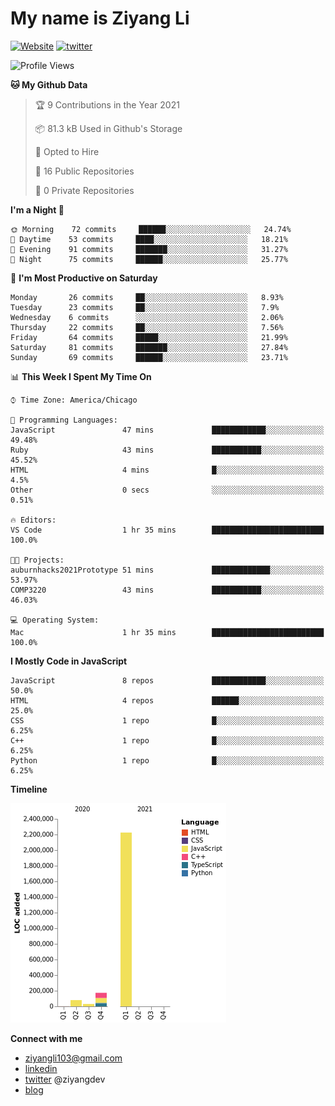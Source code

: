 # My name is Ziyang Li
[![Website](https://img.shields.io/website?down_color=red&down_message=offline&up_color=success&up_message=online&url=https%3A%2F%2Fziyang.dev)](https://ziyang.dev)
[![twitter](https://img.shields.io/badge/twitter-%40ziyangdev-blue?style=social&logo=twitter)](https://twitter.com/ziyangdev)

<!--START_SECTION:waka-->
![Profile Views](http://img.shields.io/badge/Profile%20Views-0-blue)

**🐱 My Github Data** 

> 🏆 9 Contributions in the Year 2021
 > 
> 📦 81.3 kB Used in Github's Storage 
 > 
> 💼 Opted to Hire
 > 
> 📜 16 Public Repositories 
 > 
> 🔑 0 Private Repositories  
 > 
**I'm a Night 🦉** 

```text
🌞 Morning    72 commits     ██████░░░░░░░░░░░░░░░░░░░   24.74% 
🌆 Daytime    53 commits     ████░░░░░░░░░░░░░░░░░░░░░   18.21% 
🌃 Evening    91 commits     ███████░░░░░░░░░░░░░░░░░░   31.27% 
🌙 Night      75 commits     ██████░░░░░░░░░░░░░░░░░░░   25.77%

```
📅 **I'm Most Productive on Saturday** 

```text
Monday       26 commits     ██░░░░░░░░░░░░░░░░░░░░░░░   8.93% 
Tuesday      23 commits     ██░░░░░░░░░░░░░░░░░░░░░░░   7.9% 
Wednesday    6 commits      ░░░░░░░░░░░░░░░░░░░░░░░░░   2.06% 
Thursday     22 commits     ██░░░░░░░░░░░░░░░░░░░░░░░   7.56% 
Friday       64 commits     █████░░░░░░░░░░░░░░░░░░░░   21.99% 
Saturday     81 commits     ███████░░░░░░░░░░░░░░░░░░   27.84% 
Sunday       69 commits     ██████░░░░░░░░░░░░░░░░░░░   23.71%

```


📊 **This Week I Spent My Time On** 

```text
⌚︎ Time Zone: America/Chicago

💬 Programming Languages: 
JavaScript               47 mins             ████████████░░░░░░░░░░░░░   49.48% 
Ruby                     43 mins             ███████████░░░░░░░░░░░░░░   45.52% 
HTML                     4 mins              █░░░░░░░░░░░░░░░░░░░░░░░░   4.5% 
Other                    0 secs              ░░░░░░░░░░░░░░░░░░░░░░░░░   0.51%

🔥 Editors: 
VS Code                  1 hr 35 mins        █████████████████████████   100.0%

🐱‍💻 Projects: 
auburnhacks2021Prototype 51 mins             █████████████░░░░░░░░░░░░   53.97% 
COMP3220                 43 mins             ███████████░░░░░░░░░░░░░░   46.03%

💻 Operating System: 
Mac                      1 hr 35 mins        █████████████████████████   100.0%

```

**I Mostly Code in JavaScript** 

```text
JavaScript               8 repos             ████████████░░░░░░░░░░░░░   50.0% 
HTML                     4 repos             ██████░░░░░░░░░░░░░░░░░░░   25.0% 
CSS                      1 repo              █░░░░░░░░░░░░░░░░░░░░░░░░   6.25% 
C++                      1 repo              █░░░░░░░░░░░░░░░░░░░░░░░░   6.25% 
Python                   1 repo              █░░░░░░░░░░░░░░░░░░░░░░░░   6.25%

```


**Timeline**

![Chart not found](https://raw.githubusercontent.com/Ziyangll/Ziyangll/master/charts/bar_graph.png) 


<!--END_SECTION:waka-->

**Connect with me**
- ziyangli103@gmail.com
- [linkedin](https://www.linkedin.com/in/ziyangg/)
- [twitter](https://twitter.com/ziyangdev) @ziyangdev
- [blog](https://ziyangll.github.io/blog/)

